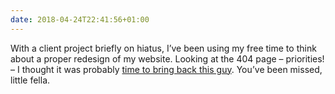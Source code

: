 ```yaml
---
date: 2018-04-24T22:41:56+01:00
---
```

With a client project briefly on hiatus, I’ve been using my free time to think about a proper redesign of my website. Looking at the 404 page – priorities! – I thought it was probably [time to bring back this guy](https://dribbble.com/shots/4514577). You’ve been missed, little fella.
